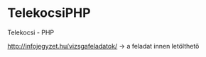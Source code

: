 # TelekocsiPHP
Telekocsi - PHP

http://infojegyzet.hu/vizsgafeladatok/ -> a feladat innen letölthető
